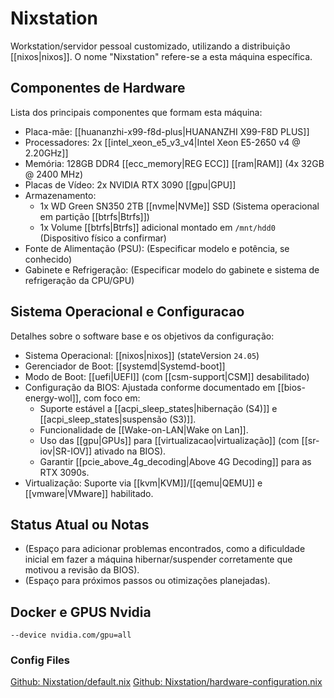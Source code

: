 #  Nixstation

Workstation/servidor pessoal customizado, utilizando a distribuição [[nixos|nixos]]. O nome "Nixstation" refere-se a esta máquina específica.

## Componentes de Hardware

Lista dos principais componentes que formam esta máquina:

- Placa-mãe: [[huananzhi-x99-f8d-plus|HUANANZHI X99-F8D PLUS]]
- Processadores: 2x [[intel_xeon_e5_v3_v4|Intel Xeon E5-2650 v4 @ 2.20GHz]]
- Memória: 128GB DDR4 [[ecc_memory|REG ECC]] [[ram|RAM]] (4x 32GB @ 2400 MHz)
- Placas de Vídeo: 2x NVIDIA RTX 3090 [[gpu|GPU]]
- Armazenamento:
    - 1x WD Green SN350 2TB [[nvme|NVMe]] SSD (Sistema operacional em partição [[btrfs|Btrfs]])
    - 1x Volume [[btrfs|Btrfs]] adicional montado em `/mnt/hdd0` (Dispositivo físico a confirmar)
- Fonte de Alimentação (PSU): (Especificar modelo e potência, se conhecido)
- Gabinete e Refrigeração: (Especificar modelo do gabinete e sistema de refrigeração da CPU/GPU)

## Sistema Operacional e Configuracao

Detalhes sobre o software base e os objetivos da configuração:

- Sistema Operacional: [[nixos|nixos]] (stateVersion `24.05`)
- Gerenciador de Boot: [[systemd|Systemd-boot]]
- Modo de Boot: [[uefi|UEFI]] (com [[csm-support|CSM]] desabilitado)
- Configuração da BIOS: Ajustada conforme documentado em [[bios-energy-wol]], com foco em:
    - Suporte estável a [[acpi_sleep_states|hibernação (S4)]] e [[acpi_sleep_states|suspensão (S3)]].
    - Funcionalidade de [[Wake-on-LAN|Wake on Lan]].
    - Uso das [[gpu|GPUs]] para [[virtualizacao|virtualização]] (com [[sr-iov|SR-IOV]] ativado na BIOS).
    - Garantir [[pcie_above_4g_decoding|Above 4G Decoding]] para as RTX 3090s.
- Virtualização: Suporte via [[kvm|KVM]]/[[qemu|QEMU]] e [[vmware|VMware]] habilitado.

## Status Atual ou Notas

- (Espaço para adicionar problemas encontrados, como a dificuldade inicial em fazer a máquina hibernar/suspender corretamente que motivou a revisão da BIOS).
- (Espaço para próximos passos ou otimizações planejadas).
## Docker e GPUS Nvidia
```--device nvidia.com/gpu=all```


### Config Files
[Github: Nixstation/default.nix](https://github.com/Sposito/nix-conf/blob/master/hosts/Nixstation/default.nix)
[Github: Nixstation/hardware-configuration.nix](https://github.com/Sposito/nix-conf/blob/master/hosts/Nixstation/hardware-configuration.nix)
